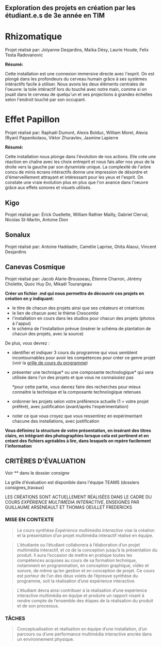 
## Exploration des projets en création par les étudiant.e.s de 3e année en TIM

# Rhizomatique
Projet réalisé par: Jolyanne Desjardins, Maïka Désy, Laurie Houde, Felix Testa Radovanovic

**Résumé:**

Cette installation est une connexion immersive directe avec l'esprit. On est plongé dans les profondeurs du cerveau humain grâce à ses systèmes intéractifs facile à utiliser. Nous avons les deux éléments centrales de l'oeuvre: la toile intéractif lors du touché avec notre main, comme si on jouait dans le cerveau de quelqu'un et ses projections à grandes échelles selon l'endroit touché par son occupant. 

# Effet Papillon
Projet réalisé par: Raphaël Dumont, Alexis Bolduc, William Morel, Alexia (Ryan) Papanikolaou, Viktor Zhuravlev, Jasmine Lapierre

**Résumé:**

Cette installation nous plonge dans l'évolution de nos actions. Elle crée une réaction en chaîne avec les choix entreprit et nous fais aller nos yeux de la droite vers la gauche par son dynamiste unique. La complexité de l'arbre concu de minis écrans intéractifs donne une impression de désordre et d'émerveillement attrayant et intéressant pour les yeux et l'esprit. On constate une vraie évolution plus en plus que l'on avance dans l'oeuvre grâce aux effets sonores et visuels utilisés. 

## Kigo
Projet réalisé par: Érick Ouellette, William Rathier Mailly, Gabriel Clerval, Nicolas St-Martin, Antoine Dion
## Sonalux
Projet réalisé par: Antoine Haddadm, Camélie Laprise, Ghita Alaoui, Vincent Desjardins
## Canevas Cosmique
Projet réalisé par: Jacob Alarie-Brousseau, Étienne Charron, Jérémy Cholette, Quoc Huy Do, Mikaël Tourangeau

**Créer un fichier .md qui nous permettra de découvrir ces projets en création en y indiquant:**
- le titre de chacun des projets ainsi que ses créateurs et créatrices
- le lien de chacun avec le thème *Crescentia*
- l'installation en cours dans les studios pour chacun des projets (photos à l'appui)
- le schéma de l'installation prévue (insérer le schéma de plantation de chacun des projets, avec la source)

De plus, vous devrez :
- identifier et indiquer 3 cours du programme qui vous semblent incontournables pour avoir les compétences pour créer ce genre projet (voir la [grille de cours du programme](https://www.cmontmorency.qc.ca/programmes/nos-programmes-detudes/techniques/techniques-dintegration-multimedia/grille-de-cours/))
- présenter une technique* ou une composante technologique* qui sera utilisée dans l'un des projets et que vous ne connaissiez pas
  
    *pour cette partie, vous devrez faire des recherches pour mieux connaitre la technique et la composante technologique retenues
- ordonner les projets selon votre préférence actuelle (1 = votre projet préféré), avec justification (avant/après l'expérimentation)
- noter ce que vous croyez que vous ressentirez en expérimentant chacune des installations, avec justification

**Vous définirez la structure de votre présentation, en insérant des titres clairs, en intégrant des photographies lorsque cela est pertinent et en créant des fichiers agréables à lire, dans lesquels on repère facilement l'information**

## CRITÈRES D'ÉVALUATION 
Voir ** dans le dossier *consigne* 

La grille d'évaluation est disponible dans l'équipe TEAMS (dossiers consignes_travaux)


LES CRÉATIONS SONT ACTUELLEMENT RÉALISÉES DANS LE CADRE DU COURS *EXPÉRIENCE MULTIMÉDIA INTERACTIVE*, ENSEIGNÉS PAR GUILLAUME ARSENEAULT ET THOMAS OEULLET FREDERICKS

### MISE EN CONTEXTE
> Le cours synthèse *Expérience multimédia interactive* vise la création et la présentation d’un projet multimédia interactif réalisé en équipe.

> L’étudiante ou l’étudiant collaborera à l’élaboration d’un projet multimédia interactif, et ce de la conception jusqu’à la présentation du produit. Il aura l’occasion de mettre en pratique toutes les compétences acquises au cours de sa formation technique, notamment en programmation, en conception graphique, vidéo et sonore, de même qu’en gestion et en conception de projet. Ce cours est porteur de l’un des deux volets de l’épreuve synthèse du programme, soit la réalisation d’une expérience interactive.

> L’étudiant devra ainsi contribuer à la réalisation d’une expérience interactive multimédia en équipe et produire un rapport visant à rendre compte de l’ensemble des étapes de la réalisation du produit et de son processus.

### TÂCHES
> Conceptualisation et réalisation en équipe d’une installation, d’un parcours ou d’une performance multimédia interactive ancrée dans un environnement physique.


